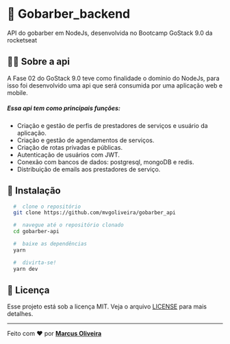 # :rocket: Gobarber_backend
 API do gobarber em NodeJs, desenvolvida no Bootcamp GoStack 9.0 da rocketseat
 

## :astronaut: Sobre a api

A Fase 02 do GoStack 9.0 teve como finalidade o dominio do NodeJs, para isso foi desenvolvido uma api que será consumida por uma aplicação web e mobile.

##### Essa api tem como principais funções:
- Criação e gestão de perfis de prestadores de serviços e usuário da aplicação.
- Criação e gestão de agendamentos de serviços.
- Criação de rotas privadas e públicas.
- Autenticação de usuários com JWT.
- Conexão com bancos de dados: postgresql, mongoDB e redis.
- Distribuição de emails aos prestadores de serviço.


## 📁 Instalação

```bash
  #  clone o repositório
  git clone https://github.com/mvgoliveira/gobarber_api

  #  navegue até o repositório clonado
  cd gobarber-api

  #  baixe as dependências
  yarn

  #  divirta-se!
  yarn dev
```



## **📝 Licença**

Esse projeto está sob a licença MIT. Veja o arquivo [LICENSE](https://github.com/mvgoliveira/gobarber_api/blob/main/LICENSE) para mais detalhes.


<hr>

Feito com :hearts: por **[Marcus Oliveira](https://www.linkedin.com/in/marcus-oliveira-3b92011a7/)**
